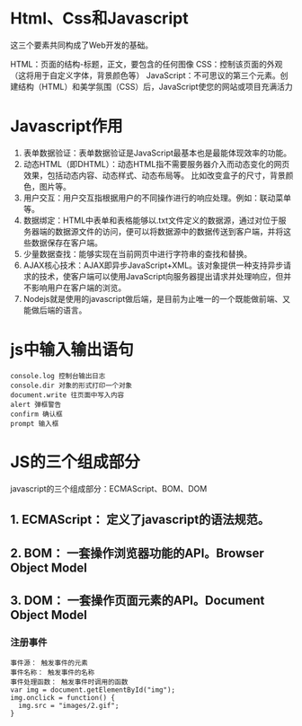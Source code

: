# Html、Css和Javascript
这三个要素共同构成了Web开发的基础。

HTML：页面的结构-标题，正文，要包含的任何图像
CSS：控制该页面的外观（这将用于自定义字体，背景颜色等）
JavaScript：不可思议的第三个元素。创建结构（HTML）和美学氛围（CSS）后，JavaScript使您的网站或项目充满活力
# Javascript作用
1. 表单数据验证：表单数据验证是JavaScript最基本也是最能体现效率的功能。
2. 动态HTML（即DHTML）：动态HTML指不需要服务器介入而动态变化的网页效果，包括动态内容、动态样式、动态布局等。 比如改变盒子的尺寸，背景颜色，图片等。
3. 用户交互：用户交互指根据用户的不同操作进行的响应处理。例如：联动菜单等。
4. 数据绑定：HTML中表单和表格能够以.txt文件定义的数据源，通过对位于服务器端的数据源文件的访问，便可以将数据源中的数据传送到客户端，并将这些数据保存在客户端。
5. 少量数据查找：能够实现在当前网页中进行字符串的查找和替换。
6. AJAX核心技术：AJAX即异步JavaScript+XML。该对象提供一种支持异步请求的技术，使客户端可以使用JavaScript向服务器提出请求并处理响应，但并不影响用户在客户端的浏览。
7. Nodejs就是使用的javascript做后端，是目前为止唯一的一个既能做前端、又能做后端的语言。

# js中输入输出语句
    console.log 控制台输出日志
    console.dir 对象的形式打印一个对象
    document.write 往页面中写入内容
    alert 弹框警告
    confirm 确认框
    prompt 输入框
# JS的三个组成部分
javascript的三个组成部分：ECMAScript、BOM、DOM
## 1. ECMAScript： 定义了javascript的语法规范。
## 2. BOM： 一套操作浏览器功能的API。Browser Object Model

## 3. DOM： 一套操作页面元素的API。Document Object Model    
### 注册事件
    事件源： 触发事件的元素
    事件名称： 触发事件的名称
    事件处理函数： 触发事件时调用的函数
    var img = document.getElementById("img");
    img.onclick = function() {
      img.src = "images/2.gif";
    }